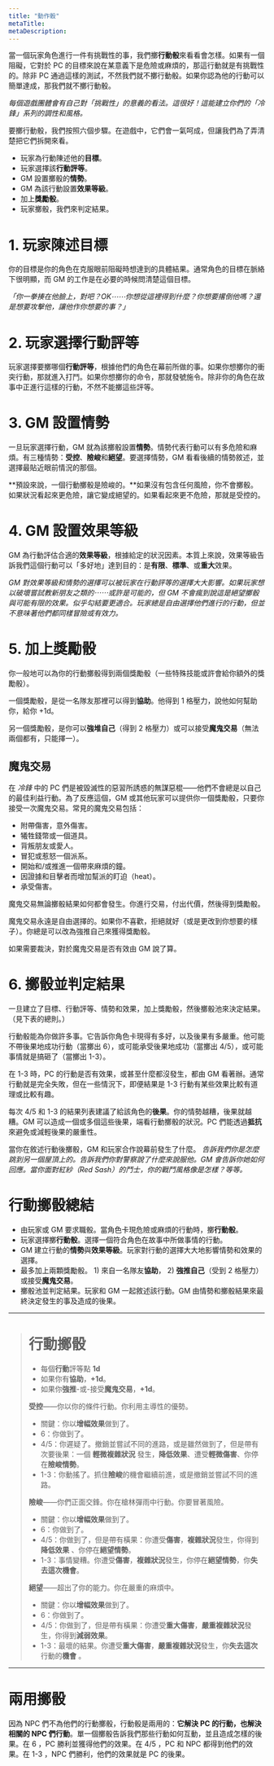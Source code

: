 ```yaml
---
title: "動作骰"
metaTitle: 
metaDescription: 
---
```


當一個玩家角色進行一件有挑戰性的事，我們擲**行動骰**來看看會怎樣。如果有一個阻礙，它對於 PC 的目標來說在某意義下是危險或麻煩的，那這行動就是有挑戰性的。除非 PC 通過這樣的測試，不然我們就不擲行動骰。如果你認為他的行動可以簡單達成，那我們就不擲行動骰。

_每個遊戲團體會有自己對「挑戰性」的意義的看法。這很好！這能建立你們的「冷鋒」系列的調性和風格。_

要擲行動骰，我們按照六個步驟。在遊戲中，它們會一氣呵成，但讓我們為了弄清楚把它們拆開來看。

* 玩家為行動陳述他的**目標**。
* 玩家選擇該**行動評等**。
* GM 設置擲骰的**情勢**。
* GM 為該行動設置**效果等級**。
* 加上**獎勵骰**。
* 玩家擲骰，我們來判定結果。

# 1. 玩家陳述目標

你的目標是你的角色在克服眼前阻礙時想達到的具體結果。通常角色的目標在脈絡下很明顯，而 GM 的工作是在必要的時候問清楚這個目標。

_「你一拳揍在他臉上，對吧？OK⋯⋯你想從這裡得到什麼？你想要撂倒他嗎？還是想要攻擊他，讓他作你想要的事？」_

# 2. 玩家選擇行動評等

玩家選擇要擲哪個**行動評等**，根據他們的角色在幕前所做的事。如果你想擲你的<span class="game-term">衝突</span>行動，那就進入打鬥。如果你想擲你的<span class="game-term">命令</span>，那就發號施令。除非你的角色在故事中正進行這樣的行動，不然不能擲這些評等。

# 3. GM 設置情勢

一旦玩家選擇行動，GM 就為該擲骰設置**情勢**。情勢代表行動可以有多危險和麻煩。有三種情勢：**受控**、**險峻**和**絕望**。要選擇情勢，GM 看看後續的情勢敘述，並選擇最貼近眼前情況的那個。

**預設來說，一個行動擲骰是險峻的。**如果沒有包含任何風險，你不會擲骰。如果狀況看起來更危險，讓它變成絕望的。如果看起來更不危險，那就是受控的。

# 4. GM 設置效果等級

GM 為行動評估合適的**效果等級**，根據給定的狀況因素。本質上來說，效果等級告訴我們這個行動可以「多好地」達到目的：是**有限**、**標準**、或**重大**效果。

_GM 對效果等級和情勢的選擇可以被玩家在行動評等的選擇大大影響。如果玩家想以<span class="game-term">破壞</span>嘗試教新朋友之類的⋯⋯或許是可能的，但 GM 不會瘋到說這是絕望擲骰與可能有限的效果。似乎<span class="game-term">勾結</span>要更適合。玩家總是自由選擇他們進行的行動，但並不意味著他們都同樣冒險或有效力。_

# 5. 加上獎勵骰

你一般地可以為你的行動擲骰得到兩個獎勵骰（一些特殊技能或許會給你額外的獎勵骰）。

一個獎勵骰，是從一名隊友那裡可以得到**協助**。他得到 1 格壓力，說他如何幫助你，給你 +1d。

另一個獎勵骰，是你可以**強堆自己**（得到 2 格壓力）或可以接受**魔鬼交易**（無法兩個都有，只能擇一）。

## 魔鬼交易

在 _冷鋒_ 中的 PC 們是被毀滅性的惡習所誘惑的無謀惡棍——他們不會總是以自己的最佳利益行動。為了反應這個，GM 或其他玩家可以提供你一個獎勵骰，只要你接受一次魔鬼交易。常見的魔鬼交易包括：

* 附帶傷害，意外傷害。
* 犧牲<span class="game-term">錢幣</span>或一個道具。
* 背叛朋友或愛人。
* 冒犯或惹怒一個派系。
* 開始和/或推進一個帶來麻煩的鐘。
* 因證據和目擊者而增加幫派的<span class="game-term">盯迫（heat）</span>。
* 承受傷害。

魔鬼交易無論擲骰結果如何都會發生。你進行交易，付出代價，然後得到獎勵骰。

魔鬼交易永遠是自由選擇的。如果你不喜歡，拒絕就好（或是更改到你想要的樣子）。你總是可以改為強推自己來獲得獎勵骰。

如果需要裁決，對於魔鬼交易是否有效由 GM 說了算。

# 6. 擲骰並判定結果

一旦建立了目標、行動評等、情勢和效果，加上獎勵骰，然後擲骰池來決定結果。（見下表的總則。）

行動骰能為你做許多事。它告訴你角色卡現得有多好，以及後果有多嚴重。他可能不帶後果地成功行動（當擲出 <span class="game-term">6</span>），或可能承受後果地成功（當擲出 <span class="game-term">4/5</span>），或可能事情就是搞砸了（當擲出 <span class="game-term">1-3</span>）。

在 <span class="game-term">1-3</span> 時，PC 的行動是否有效果，或甚至什麼都沒發生，都由 GM 看著辦。通常行動就是完全失敗，但在一些情況下，即便結果是 <span class="game-term">1-3</span> 行動有某些效果比較有道理或比較有趣。

每次 <span class="game-term">4/5</span> 和 <span class="game-term">1-3</span> 的結果列表建議了給該角色的**後果**。你的情勢越糟，後果就越糟。GM 可以造成一個或多個這些後果，端看行動擲骰的狀況。PC 們能透過**抵抗**來避免或減輕後果的嚴重性。

當你在敘述行動後擲骰，GM 和玩家合作說幕前發生了什麼。 _告訴我們你是怎麼跳到另一個屋頂上的。告訴我們你對警察說了什麼來說服他。GM 會告訴你她如何回應。當你面對紅紗（Red Sash）的鬥士，你的戰鬥風格像是怎樣？等等。_

# 行動擲骰總結

* 由玩家或 GM 要求職骰。當角色卡現危險或麻煩的行動時，擲**行動骰**。
* 玩家選擇擲**行動骰**。選擇一個符合角色在故事中所做事情的行動。
* GM 建立行動的**情勢**與**效果等級**。玩家對行動的選擇大大地影響情勢和效果的選擇。
* 最多加上兩顆獎勵骰。 1) 來自一名隊友**協助**， 2) **強推自己**（受到 2 格壓力）或接受**魔鬼交易**。
* 擲骰池並判定結果。玩家和 GM 一起敘述該行動。GM 由情勢和擲骰結果來最終決定發生的事及造成的後果。

---

> # 行動擲骰
> 
> - 每個**行動**評等點 **1d**
> - 如果你有**協助**，**+1d**。
> - 如果你**強推**-或-接受**魔鬼交易**，**+1d**。
> 
> **受控**——你以你的條件行動。你利用主導性的優勢。
> 
> * <span class="game-term">關鍵</span>：你以**增幅效果**做到了。
> * <span class="game-term">6</span>：你做到了。
> * <span class="game-term">4/5</span>：你遲疑了。撤銷並嘗試不同的進路，或是雖然做到了，但是帶有次要後果：一個 **輕微複雜狀況** 發生，**降低效果**、遭受**輕微傷害**、你停在**險峻情勢**。
> * <span class="game-term">1-3</span>：你動搖了。抓住**險峻**的機會繼續前進，或是撤銷並嘗試不同的進路。
> 
> **險峻**——你們正面交鋒。你在槍林彈雨中行動。你要冒著風險。
> 
> * <span class="game-term">關鍵</span>：你以**增幅效果**做到了。
> * <span class="game-term">6</span>：你做到了。
> * <span class="game-term">4/5</span>：你做到了，但是帶有橫果：你遭受**傷害**，**複雜狀況**發生，你得到**降低效果** 、你停在**絕望情勢**。
> * <span class="game-term">1-3</span>：事情變糟。你遭受**傷害**，**複雜狀況**發生，你停在**絕望情勢**，你**失去這次機會**。
> 
> **絕望**——超出了你的能力。你在嚴重的麻煩中。
> 
> * <span class="game-term">關鍵</span>：你以**增幅效果**做到了。
> * <span class="game-term">6</span>：你做到了。
> * <span class="game-term">4/5</span>：你做到了，但是帶有橫果：你遭受**重大傷害**，**嚴重複雜狀況**發生，你得到**減弱效果**。
> * <span class="game-term">1-3</span>：最壞的結果。你遭受**重大傷害**，**嚴重複雜狀況**發生，你**失去這次**行動的**機會** 。

---

# 兩用擲骰

因為 NPC 們不為他們的行動擲骰，行動骰是兩用的：**它解決 PC 的行動，也解決相關的 NPC 們行動**。單一個擲骰告訴我們那些行動如何互動，並且造成怎樣的後果。在 <span class="game-term">6</span> ，PC 勝利並獲得他們的效果。在 <span class="game-term">4/5</span> ，PC 和 NPC 都得到他們的效果。在 <span class="game-term">1-3</span> ，NPC 們勝利，他們的效果就是 PC 的後果。